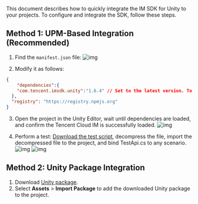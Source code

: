 This document describes how to quickly integrate the IM SDK for Unity to your projects. To configure and integrate the SDK, follow these steps.

## Method 1: UPM-Based Integration (Recommended)
1. Find the `manifest.json` file:
![img](https://qcloudimg.tencent-cloud.cn/raw/4ea52e320700dc37770a5405ac14d1a7.jpg)

2. Modify it as follows:
```json
{
    "dependencies":{
    "com.tencent.imsdk.unity":"1.6.4" // Set to the latest version. To get all versions, visit https://www.npmjs.com/package/com.tencent.imsdk.unity.
  },
  "registry": "https://registry.npmjs.org"
}
```

3. Open the project in the Unity Editor, wait until dependencies are loaded, and confirm the Tencent Cloud IM is successfully loaded.
![img](https://qcloudimg.tencent-cloud.cn/raw/d98dfb17bbee6c0319e370de6f2ba9dd.jpg)

4. Perform a test: [Download the test script](https://imgcache.qq.com/operation/dianshi/other/Demo.1fdc6bd474aa3d12f0f3061155d4a5accdf30c7b.zip), decompress the file, import the decompressed file to the project, and bind TestApi.cs to any scenario.
![img](https://qcloudimg.tencent-cloud.cn/raw/b4d770775523fdd76b75f1d80f07c925.jpg)
![img](https://qcloudimg.tencent-cloud.cn/raw/940da8044cd80db27d08a7b0dff45b94.png)

## Method 2: Unity Package Integration

1. Download [Unity package](https://comm.qq.com/im/sdk/unity_plus/im_unity_sdk_plus_v1.6.0.unitypackage).
2. Select **Assets** > **Import Package** to add the downloaded Unity package to the project.
